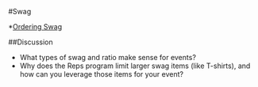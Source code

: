 #Swag


*[Ordering Swag](https://wiki.mozilla.org/ReMo/SOPs/Ordering_Swag#Step_3:_order_swag)



##Discussion

* What types of swag and ratio make sense for events?
* Why does the Reps program limit larger swag items (like T-shirts), and how can you leverage those items for your event?